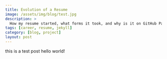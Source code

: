 ```yaml
---
title: Evolution of a Resume
image: /assets/img/blog/test.jpg
description: >
  How my resume started, what forms it took, and why is it on GitHub Pages now (and why yours should be too)
tags: [career, resume, jekyll]
category: [blog, project]
layout: post
---
```




this is a test post
hello world!